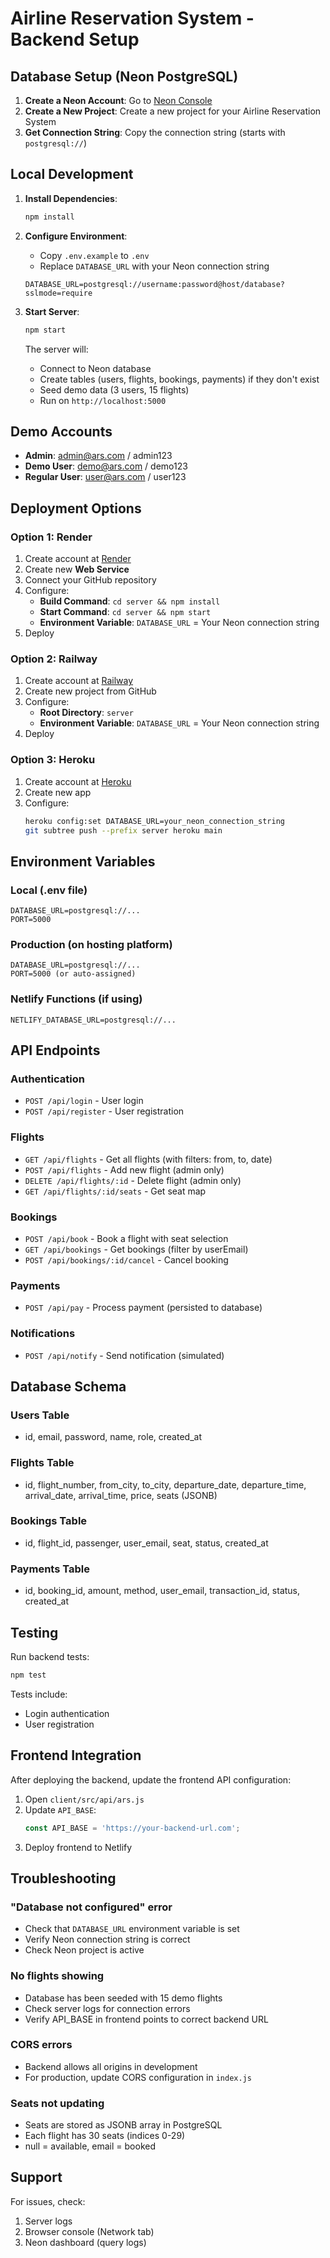 # Airline Reservation System - Backend Setup

## Database Setup (Neon PostgreSQL)

1. **Create a Neon Account**: Go to [Neon Console](https://console.neon.tech/)
2. **Create a New Project**: Create a new project for your Airline Reservation System
3. **Get Connection String**: Copy the connection string (starts with `postgresql://`)

## Local Development

1. **Install Dependencies**:
   ```bash
   npm install
   ```

2. **Configure Environment**:
   - Copy `.env.example` to `.env`
   - Replace `DATABASE_URL` with your Neon connection string
   ```
   DATABASE_URL=postgresql://username:password@host/database?sslmode=require
   ```

3. **Start Server**:
   ```bash
   npm start
   ```
   
   The server will:
   - Connect to Neon database
   - Create tables (users, flights, bookings, payments) if they don't exist
   - Seed demo data (3 users, 15 flights)
   - Run on `http://localhost:5000`

## Demo Accounts

- **Admin**: admin@ars.com / admin123
- **Demo User**: demo@ars.com / demo123
- **Regular User**: user@ars.com / user123

## Deployment Options

### Option 1: Render

1. Create account at [Render](https://render.com/)
2. Create new **Web Service**
3. Connect your GitHub repository
4. Configure:
   - **Build Command**: `cd server && npm install`
   - **Start Command**: `cd server && npm start`
   - **Environment Variable**: `DATABASE_URL` = Your Neon connection string
5. Deploy

### Option 2: Railway

1. Create account at [Railway](https://railway.app/)
2. Create new project from GitHub
3. Configure:
   - **Root Directory**: `server`
   - **Environment Variable**: `DATABASE_URL` = Your Neon connection string
4. Deploy

### Option 3: Heroku

1. Create account at [Heroku](https://heroku.com/)
2. Create new app
3. Configure:
   ```bash
   heroku config:set DATABASE_URL=your_neon_connection_string
   git subtree push --prefix server heroku main
   ```

## Environment Variables

### Local (.env file)
```
DATABASE_URL=postgresql://...
PORT=5000
```

### Production (on hosting platform)
```
DATABASE_URL=postgresql://...
PORT=5000 (or auto-assigned)
```

### Netlify Functions (if using)
```
NETLIFY_DATABASE_URL=postgresql://...
```

## API Endpoints

### Authentication
- `POST /api/login` - User login
- `POST /api/register` - User registration

### Flights
- `GET /api/flights` - Get all flights (with filters: from, to, date)
- `POST /api/flights` - Add new flight (admin only)
- `DELETE /api/flights/:id` - Delete flight (admin only)
- `GET /api/flights/:id/seats` - Get seat map

### Bookings
- `POST /api/book` - Book a flight with seat selection
- `GET /api/bookings` - Get bookings (filter by userEmail)
- `POST /api/bookings/:id/cancel` - Cancel booking

### Payments
- `POST /api/pay` - Process payment (persisted to database)

### Notifications
- `POST /api/notify` - Send notification (simulated)

## Database Schema

### Users Table
- id, email, password, name, role, created_at

### Flights Table
- id, flight_number, from_city, to_city, departure_date, departure_time, arrival_date, arrival_time, price, seats (JSONB)

### Bookings Table
- id, flight_id, passenger, user_email, seat, status, created_at

### Payments Table
- id, booking_id, amount, method, user_email, transaction_id, status, created_at

## Testing

Run backend tests:
```bash
npm test
```

Tests include:
- Login authentication
- User registration

## Frontend Integration

After deploying the backend, update the frontend API configuration:

1. Open `client/src/api/ars.js`
2. Update `API_BASE`:
   ```javascript
   const API_BASE = 'https://your-backend-url.com';
   ```
3. Deploy frontend to Netlify

## Troubleshooting

### "Database not configured" error
- Check that `DATABASE_URL` environment variable is set
- Verify Neon connection string is correct
- Check Neon project is active

### No flights showing
- Database has been seeded with 15 demo flights
- Check server logs for connection errors
- Verify API_BASE in frontend points to correct backend URL

### CORS errors
- Backend allows all origins in development
- For production, update CORS configuration in `index.js`

### Seats not updating
- Seats are stored as JSONB array in PostgreSQL
- Each flight has 30 seats (indices 0-29)
- null = available, email = booked

## Support

For issues, check:
1. Server logs
2. Browser console (Network tab)
3. Neon dashboard (query logs)
